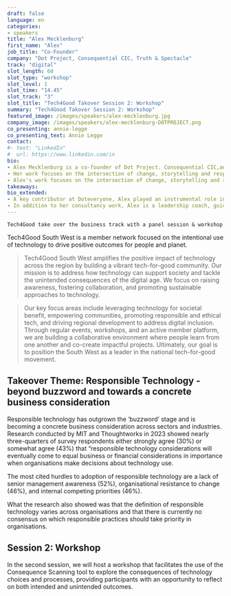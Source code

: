 ```yaml
---
draft: false
language: en
categories:
- speakers
title: "Alex Mecklenburg"
first_name: "Alex"
job_title: "Co-Founder"
company: "Dot Project, Consequential CIC, Truth & Spectacle"
track: "digital"
slot_length: 60
slot_type: "workshop"
slot_level: 1
slot_time: "14.45"
slot_track: "3"
slot_title: "Tech4Good Takover Session 2: Workshop"
summary: "Tech4Good Takover Session 2: Workshop"
featured_image: /images/speakers/alex-mecklenburg.jpg
company_image: /images/speakers/alex-mecklenburg-DOTPROJECT.png
co_presenting: annie-legge 
co_presenting_text: Annie Legge 
contact:
#- text: "LinkedIn"
#  url: https://www.linkedin.com/in
bio:
- Alex Mecklenburg is a co-founder of Dot Project. Consequential CIC,and Truth & Spectacle
- Her work focuses on the intersection of change, storytelling and responsible  innovation. 
- Alex's work focuses on the intersection of change, storytelling and responsible innovation. Through her work, Alex helps teams and organisations develop and scale digital products that align with their values, principles and practices while anticipating the broader societal impacts.
takeaways:
bio_extended:
- A key contributor at Doteveryone, Alex played an instrumental role in creating Consequence Scanning, a tool designed to help teams assess the intended and unintended consequences of their digital solutions. This agile practice encourages organisations to proactively design for positive outcomes and mitigate risks. 
- In addition to her consultancy work, Alex is a leadership coach, guiding senior leaders in the creative and tech sectors on how to grow alongside their organisations and foster healthy relationships, ethical decision-making, resilience, and innovation. Her expertise lies in helping leaders and teams navigate complex challenges while staying true to their organisational mission.
---
```

    Tech4Good take over the business track with a panel session & workshop

Tech4Good South West is a member network focused on the intentional use of technology to drive positive outcomes for people and planet.

> Tech4Good South West amplifies the positive impact of technology across the region by building a vibrant tech-for-good community. Our mission is to address how technology can support society and tackle the unintended consequences of the digital age. We focus on raising awareness, fostering collaboration, and promoting sustainable approaches to technology.

> Our key focus areas include leveraging technology for societal benefit, empowering communities, promoting responsible and ethical tech, and driving regional development to address digital inclusion. Through regular events, workshops, and an active member platform, we are building a collaborative environment where people learn from one another and co-create impactful projects. Ultimately, our goal is to position the South West as a leader in the national tech-for-good movement.

## Takeover Theme: Responsible Technology - beyond buzzword and towards a concrete business consideration

Responsible technology has outgrown the ‘buzzword’ stage and is becoming a concrete business consideration across sectors and industries. Research conducted by MIT and  Thoughtworks in 2023 showed nearly three-quarters of survey respondents either strongly agree (30%) or somewhat agree (43%) that “responsible technology considerations will eventually come to equal business or financial considerations in importance when organisations make decisions about technology use.

The most cited hurdles to adoption of responsible technology are a lack of senior management awareness (52%), organisational resistance to change (46%), and internal competing priorities (46%).

What the research also showed was that the definition of responsible technology varies across organisations and that there is currently no consensus on which responsible practices should take priority in organisations. 

## Session 2: Workshop

In the second session, we will host a workshop that facilitates the use of the Consequence Scanning tool to explore the consequences of technology choices and processes, providing participants with an opportunity to reflect on both intended and unintended outcomes.
